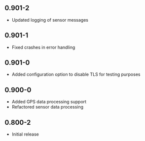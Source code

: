 ## 0.901-2

* Updated logging of sensor messages

## 0.901-1

* Fixed crashes in error handling

## 0.901-0

* Added configuration option to disable TLS for testing purposes

## 0.900-0

* Added GPS data processing support
* Refactored sensor data processing

## 0.800-2

* Initial release
